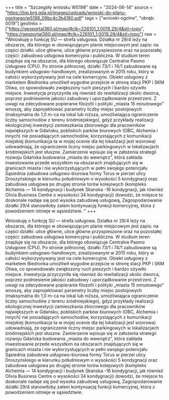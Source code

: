 +++
title = "Szczegóły wniosku W5198"
date = "2024-06-14"
source = "https://bip.brg.gda.pl/images/uploads/wnioski-do-planu-ogolnego/w5198_09bc4c3b4180.pdf"
tags = ["wnioski-ogolne", "obręb: 0019"]
geolinks = ["https://geoportal360.pl/map/#clk=226101_1.0019.29/4&stl=topo", "https://geoportal360.pl/map/#clk=226101_1.0019.29/4&stl=topo"]
raw = "Wnioskuję o funkcję SU — strefa usługowa. Działka nr 29/4 leży na obszarze, dla którego w obowiązującym planie miejscowym jest zapis: na części działki: ulice główne, ulice główne przyspieszone oraz na pozostałej części: zabudowa usługowa komercyjna i publiczna. W studium teren znajduje się na obszarze, dla którego obowiązuje Centralne Pasmo Usługowe (CPU). Po stronie północnej, działki 73/1 i 74/1 zabudowane są budynkiem usługowo-handlowym, zrealizowanym w 2015 roku, który w całości wykorzystywany jest na cele komercyjne. Obiekt usługowy z marketem Biedronka umożliwił wygodne przejście w stronę stacji PKP i SKM Oliwa, co spowodowało zwiększony ruch pieszych i bardzo ożywiło miejsce. Inwestycja przyczyniła się również do rewitalizacji okolic dworca, poprzez podniesienie jakości zabudowy i uporządkowanie przestrzeni. Z uwagi na zdecydowane popieranie filozofii i polityki „miasta 15 minutowego” wnoszę, aby zaprojektować parametry liczby miejsc postojowych (maksymalna do 1,0 m-ca na lokal lub niższa, umożliwiająca ograniczenie liczby samochodów z terenu śródmiejskiego), gdyż przykłady realizacji ekologicznej inwestycji zamieszkania zbiorowego dla pracowników największych w Gdańsku, pobliskich parków biurowych (OBC, Alchemia i innych) nie posiadających samochodów, korzystających z komunikacji miejskiej (komunikacja ta w mojej ocenie dla tej lokalizacji jest wzorowa) udowadniają, że ograniczenie liczny miejsc parkingowych w lokalizacjach śródmiejskich jest słuszne. Zamierzenie wpisuje się w założenia strategii rozwoju Gdańska budowania „miasta do wewnątrz”, która zakłada inwestowanie przede wszystkim na obszarach znajdujących się w granicach miasta i nie wykorzystujących w pełni swojego potencjału Sąsiednia zabudowa usługowo-biurowa formy Torus w pierzei ulicy Droszyńskiego w kierunku południowym o wysokości 5 kondygnacji oraz zabudowa usługowa po drugiej stronie torów kolejowych (kompleks Alchemia — 14 kondygnacji i budynek Skanska -16 kondygnacji, jak również Olivia Business Centre o wysokości 34 kondygnacji) dowodzi, że miejsce to doskonale nadaje się pod wysoka zabudowę usługową, Zagospodarowanie działki 29/4 stanowiłoby zatem kontynuację funkcji komercyjnej, która z powodzeniem istnieje w sąsiedztwie. "
+++

Wnioskuję o funkcję SU — strefa usługowa.
Działka nr 29/4 leży na obszarze, dla którego w obowiązującym planie miejscowym jest zapis: na części działki: ulice
główne, ulice główne przyspieszone oraz na pozostałej części: zabudowa usługowa komercyjna i publiczna.
W studium teren znajduje się na obszarze, dla którego obowiązuje Centralne Pasmo Usługowe (CPU).
Po stronie północnej, działki 73/1 i 74/1 zabudowane są budynkiem usługowo-handlowym, zrealizowanym w 2015 roku,
który w całości wykorzystywany jest na cele komercyjne. Obiekt usługowy z marketem Biedronka umożliwił wygodne
przejście w stronę stacji PKP i SKM Oliwa, co spowodowało zwiększony ruch pieszych i bardzo ożywiło miejsce.
Inwestycja przyczyniła się również do rewitalizacji okolic dworca, poprzez podniesienie jakości zabudowy
i uporządkowanie przestrzeni.
Z uwagi na zdecydowane popieranie filozofii i polityki „miasta 15 minutowego” wnoszę, aby zaprojektować parametry
liczby miejsc postojowych (maksymalna do 1,0 m-ca na lokal lub niższa, umożliwiająca ograniczenie liczby samochodów
z terenu śródmiejskiego), gdyż przykłady realizacji ekologicznej inwestycji zamieszkania zbiorowego dla pracowników
największych w Gdańsku, pobliskich parków biurowych (OBC, Alchemia i innych) nie posiadających samochodów,
korzystających z komunikacji miejskiej (komunikacja ta w mojej ocenie dla tej lokalizacji jest wzorowa) udowadniają, że
ograniczenie liczny miejsc parkingowych w lokalizacjach śródmiejskich jest słuszne.
Zamierzenie wpisuje się w założenia strategii rozwoju Gdańska budowania „miasta do wewnątrz”,
która zakłada inwestowanie przede wszystkim na obszarach znajdujących się w granicach miasta
i nie wykorzystujących w pełni swojego potencjału
Sąsiednia zabudowa usługowo-biurowa formy Torus w pierzei ulicy Droszyńskiego w kierunku południowym o wysokości
5 kondygnacji oraz zabudowa usługowa po drugiej stronie torów kolejowych (kompleks Alchemia — 14 kondygnacji
i budynek Skanska -16 kondygnacji, jak również Olivia Business Centre o wysokości 34 kondygnacji) dowodzi, że miejsce
to doskonale nadaje się pod wysoka zabudowę usługową,
Zagospodarowanie działki 29/4 stanowiłoby zatem kontynuację funkcji komercyjnej, która z powodzeniem istnieje
w sąsiedztwie.



